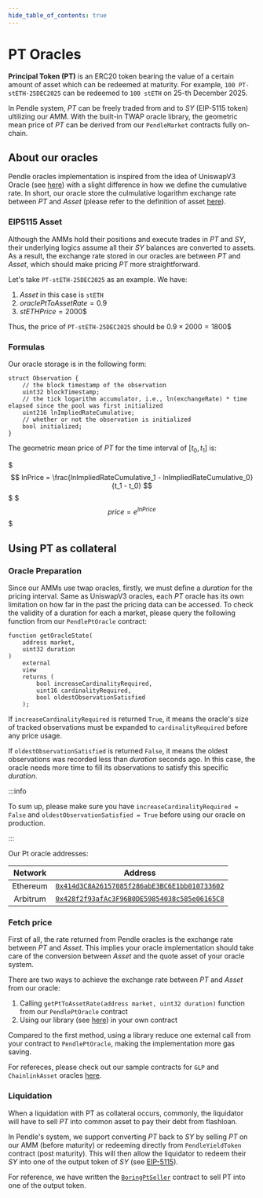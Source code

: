 ```yaml
---
hide_table_of_contents: true
---
```


# PT Oracles


**Principal Token (PT)** is an ERC20 token bearing the value of a certain amount of asset which can be redeemed at maturity. For example, `100 PT-stETH-25DEC2025` can be redeemed to `100 stETH` on 25-th December 2025.


In Pendle system, $PT$ can be freely traded from and to $SY$ (EIP-5115 token) ultilizing our AMM. With the built-in TWAP oracle library, the geometric mean price of $PT$ can be derived from our `PendleMarket` contracts fully on-chain.


## About our oracles

Pendle oracles implementation is inspired from the idea of UniswapV3 Oracle (see [here](https://docs.uniswap.org/concepts/protocol/oracle)) with a slight difference in how we define the cumulative rate. In short, our oracle store the culmulative logarithm exchange rate between $PT$ and $Asset$ (please refer to the definition of asset [here](https://eips.ethereum.org/EIPS/eip-5115)).


### EIP5115 Asset

Although the AMMs hold their positions and execute trades in $PT$ and $SY$, their underlying logics assume all their $SY$ balances are converted to assets. As a result, the exchange rate stored in our oracles are between $PT$ and $Asset$, which should make pricing $PT$ more straightforward.

Let's take `PT-stETH-25DEC2025` as an example. We have:
1. $Asset$ in this case is `stETH`
2. $oraclePtToAssetRate = 0.9$
3. $stETHPrice = 2000\$$ 

Thus, the price of `PT-stETH-25DEC2025` should be $0.9 \times 2000 = 1800\$$

### Formulas

Our oracle storage is in the following form:

```sol
struct Observation {
    // the block timestamp of the observation
    uint32 blockTimestamp;
    // the tick logarithm accumulator, i.e., ln(exchangeRate) * time elapsed since the pool was first initialized
    uint216 lnImpliedRateCumulative;
    // whether or not the observation is initialized
    bool initialized;
}
```

The geometric mean price of $PT$ for the time interval of $[t_0, t_1]$ is:

$$$
lnPrice = \frac{lnImpliedRateCumulative_1 - lnImpliedRateCumulative_0}{t_1 - t_0}
$$$
$$$
price = e^{lnPrice}
$$$


## Using PT as collateral

### Oracle Preparation

Since our AMMs use twap oracles, firstly, we must define a $duration$ for the pricing interval. Same as UniswapV3 oracles, each $PT$ oracle has its own limitation on how far in the past the pricing data can be accessed. To check the validity of a duration for each a market, please query the following function from our `PendlePtOracle` contract:

```sol
function getOracleState(
    address market,
    uint32 duration
)
    external
    view
    returns (
        bool increaseCardinalityRequired,
        uint16 cardinalityRequired,
        bool oldestObservationSatisfied
    );
```

If `increaseCardinalityRequired` is returned `True`, it means the oracle's size of tracked observations must be expanded to `cardinalityRequired` before any price usage.

If `oldestObservationSatisfied` is returned `False`, it means the oldest observations was recorded less than $duration$ seconds ago. In this case, the oracle needs more time to fill its observations to satisfy this specific $duration$.


:::info

To sum up, please make sure you have `increaseCardinalityRequired = False` and `oldestObservationSatisfied = True` before using our oracle on production.

:::

Our Pt oracle addresses: 

|          Network          |                                                         Address                                                         | 
| :------------------------: | :---------------------------------------------------------------------------------------------------------------------: | 
|           Ethereum           |  [`0x414d3C8A26157085f286abE3BC6E1bb010733602`](https://etherscan.io/address/0x414d3C8A26157085f286abE3BC6E1bb010733602#readContract)  | 
|           Arbitrum           |  [`0x428f2f93afAc3F96B0DE59854038c585e06165C8`](https://arbiscan.io/address/0x428f2f93afAc3F96B0DE59854038c585e06165C8#readContract)  | 


### Fetch price

First of all, the rate returned from Pendle oracles is the exchange rate between $PT$ and $Asset$. This implies your oracle implementation should take care of the conversion between $Asset$ and the quote asset of your oracle system. 


There are two ways to achieve the exchange rate between $PT$ and $Asset$ from our oracle:
1. Calling `getPtToAssetRate(address market, uint32 duration)` function from our `PendlePtOracle` contract
2. Using our library (see [here](https://github.com/pendle-finance/pendle-core-v2-public/blob/main/contracts/oracles/PendlePtOracleLib.sol)) in your own contract

Compared to the first method, using a library reduce one external call from your contract to `PendlePtOracle`, making the implementation more gas saving.

For refereces, please check out our sample contracts for `GLP` and `ChainlinkAsset` oracles [here](https://github.com/pendle-finance/pendle-core-v2-public/tree/main/contracts/oracles/samples). 


### Liquidation

When a liquidation with PT as collateral occurs, commonly, the liquidator will have to sell $PT$ into common asset to pay their debt from flashloan. 

In Pendle's system, we support converting $PT$ back to $SY$ by selling $PT$ on our AMM (before maturity) or redeeming directly from `PendleYieldToken` contract (post maturity). This will then allow the liquidator to redeem their $SY$ into one of the output token of $SY$ (see [EIP-5115](https://eips.ethereum.org/EIPS/eip-5115)).

For reference, we have written the [`BoringPtSeller`](https://github.com/pendle-finance/pendle-core-v2-public/blob/main/contracts/offchain-helpers/BoringPtSeller.sol) contract to sell PT into one of the output token.



